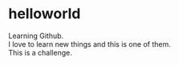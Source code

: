 # helloworld
Learning Github.<br/>
I love to learn new things and this is one of them.<br/>
This is a challenge.
